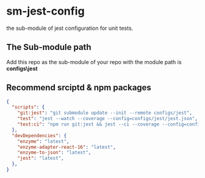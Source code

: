 # sm-jest-config
the sub-module of jest configuration for unit tests.

## The Sub-module path
Add this repo as the sub-module of your repo with the module path is **configs\jest**

## Recommend srciptd & npm packages
```json
{
  "scripts": {
    "git:jest": "git submodule update --init --remote configs/jest",
    "test": "jest --watch --coverage --config=configs/jest/jest.json",
    "test:ci": "npm run git:jest && jest --ci --coverage --config=configs/jest/jest.json && codecov -t <YOUR CODECOV ID>",
  },
  "devDependencies": {
    "enzyme": "latest",
    "enzyme-adapter-react-16": "latest",
    "enzyme-to-json": "latest",
    "jest": "latest",
  },
}
```
